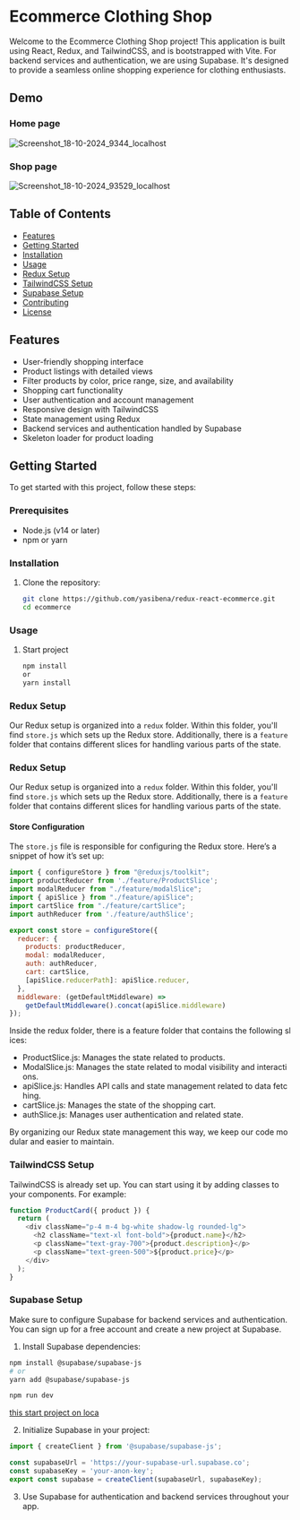 # Ecommerce Clothing Shop

Welcome to the Ecommerce Clothing Shop project! This application is built using React, Redux, and TailwindCSS, and is bootstrapped with Vite. For backend services and authentication, we are using Supabase. It's designed to provide a seamless online shopping experience for clothing enthusiasts.

## Demo

### Home page
![Screenshot_18-10-2024_9344_localhost](https://github.com/user-attachments/assets/f75a81ae-87a1-4154-a7a7-a5eee47fa3a1)

### Shop page
![Screenshot_18-10-2024_93529_localhost](https://github.com/user-attachments/assets/1c040bc5-d966-462d-ad24-ddd2d7fab2cb)

## Table of Contents

- [Features](#features)
- [Getting Started](#getting-started)
- [Installation](#installation)
- [Usage](#usage)
- [Redux Setup](#redux-setup)
- [TailwindCSS Setup](#tailwindcss-setup)
- [Supabase Setup](#supabase-setup)
- [Contributing](#contributing)
- [License](#license)

## Features

- User-friendly shopping interface
- Product listings with detailed views
- Filter products by color, price range, size, and availability
- Shopping cart functionality
- User authentication and account management
- Responsive design with TailwindCSS
- State management using Redux
- Backend services and authentication handled by Supabase
- Skeleton loader for product loading

## Getting Started

To get started with this project, follow these steps:

### Prerequisites

- Node.js (v14 or later)
- npm or yarn

### Installation

1. Clone the repository:
   ```sh
   git clone https://github.com/yasibena/redux-react-ecommerce.git
   cd ecommerce

### Usage
1. Start project
   ```sh
   npm install
   or
   yarn install

### Redux Setup 
Our Redux setup is organized into a `redux` folder. Within this folder, you'll find `store.js` which sets up the Redux store. Additionally, there is a `feature` folder that contains different slices for handling various parts of the state.

### Redux Setup

Our Redux setup is organized into a `redux` folder. Within this folder, you'll find `store.js` which sets up the Redux store. Additionally, there is a `feature` folder that contains different slices for handling various parts of the state.

#### Store Configuration

The `store.js` file is responsible for configuring the Redux store. Here’s a snippet of how it’s set up:

```js
import { configureStore } from "@reduxjs/toolkit";
import productReducer from './feature/ProductSlice';
import modalReducer from "./feature/modalSlice";
import { apiSlice } from "./feature/apiSlice";
import cartSlice from "./feature/cartSlice";
import authReducer from './feature/authSlice';

export const store = configureStore({
  reducer: {
    products: productReducer,
    modal: modalReducer,
    auth: authReducer,
    cart: cartSlice,
    [apiSlice.reducerPath]: apiSlice.reducer,
  },
  middleware: (getDefaultMiddleware) =>
    getDefaultMiddleware().concat(apiSlice.middleware)
});
```

Inside the redux folder, there is a feature folder that contains the following slices:

*   ProductSlice.js: Manages the state related to products.
*   ModalSlice.js: Manages the state related to modal visibility and interactions.
*   apiSlice.js: Handles API calls and state management related to data fetching.
*   cartSlice.js: Manages the state of the shopping cart.
*   authSlice.js: Manages user authentication and related state.
    
By organizing our Redux state management this way, we keep our code modular and easier to maintain.

### TailwindCSS Setup
TailwindCSS is already set up. You can start using it by adding classes to your components. For example:

```js
function ProductCard({ product }) {
  return (
    <div className="p-4 m-4 bg-white shadow-lg rounded-lg">
      <h2 className="text-xl font-bold">{product.name}</h2>
      <p className="text-gray-700">{product.description}</p>
      <p className="text-green-500">${product.price}</p>
    </div>
  );
}
```

### Supabase Setup 
Make sure to configure Supabase for backend services and authentication. You can sign up for a free account and create a new project at Supabase.
1. Install Supabase dependencies:
  ```sh
npm install @supabase/supabase-js
# or
yarn add @supabase/supabase-js
```
  ```sh
npm run dev
```
[this start project on loca](http://localhost:5173/)

2. Initialize Supabase in your project:

```js
import { createClient } from '@supabase/supabase-js';

const supabaseUrl = 'https://your-supabase-url.supabase.co';
const supabaseKey = 'your-anon-key';
export const supabase = createClient(supabaseUrl, supabaseKey);
```
3. Use Supabase for authentication and backend services throughout your app.

